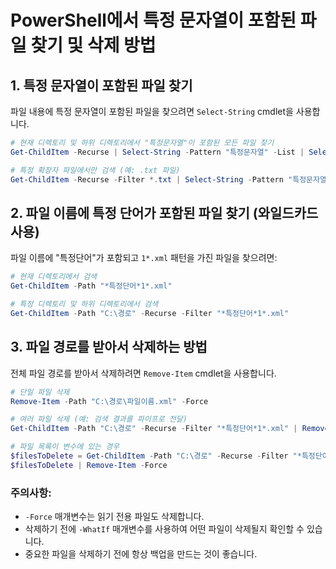 # PowerShell에서 특정 문자열이 포함된 파일 찾기 및 삭제 방법

## 1. 특정 문자열이 포함된 파일 찾기

파일 내용에 특정 문자열이 포함된 파일을 찾으려면 `Select-String` cmdlet을 사용합니다.

```powershell
# 현재 디렉토리 및 하위 디렉토리에서 "특정문자열"이 포함된 모든 파일 찾기
Get-ChildItem -Recurse | Select-String -Pattern "특정문자열" -List | Select-Object Path

# 특정 확장자 파일에서만 검색 (예: .txt 파일)
Get-ChildItem -Recurse -Filter *.txt | Select-String -Pattern "특정문자열" -List | Select-Object Path
```

## 2. 파일 이름에 특정 단어가 포함된 파일 찾기 (와일드카드 사용)

파일 이름에 "특정단어"가 포함되고 `1*.xml` 패턴을 가진 파일을 찾으려면:

```powershell
# 현재 디렉토리에서 검색
Get-ChildItem -Path "*특정단어*1*.xml"

# 특정 디렉토리 및 하위 디렉토리에서 검색
Get-ChildItem -Path "C:\경로" -Recurse -Filter "*특정단어*1*.xml"
```

## 3. 파일 경로를 받아서 삭제하는 방법

전체 파일 경로를 받아서 삭제하려면 `Remove-Item` cmdlet을 사용합니다.

```powershell
# 단일 파일 삭제
Remove-Item -Path "C:\경로\파일이름.xml" -Force

# 여러 파일 삭제 (예: 검색 결과를 파이프로 전달)
Get-ChildItem -Path "C:\경로" -Recurse -Filter "*특정단어*1*.xml" | Remove-Item -Force

# 파일 목록이 변수에 있는 경우
$filesToDelete = Get-ChildItem -Path "C:\경로" -Recurse -Filter "*특정단어*1*.xml"
$filesToDelete | Remove-Item -Force
```

### 주의사항:
- `-Force` 매개변수는 읽기 전용 파일도 삭제합니다.
- 삭제하기 전에 `-WhatIf` 매개변수를 사용하여 어떤 파일이 삭제될지 확인할 수 있습니다.
- 중요한 파일을 삭제하기 전에 항상 백업을 만드는 것이 좋습니다.